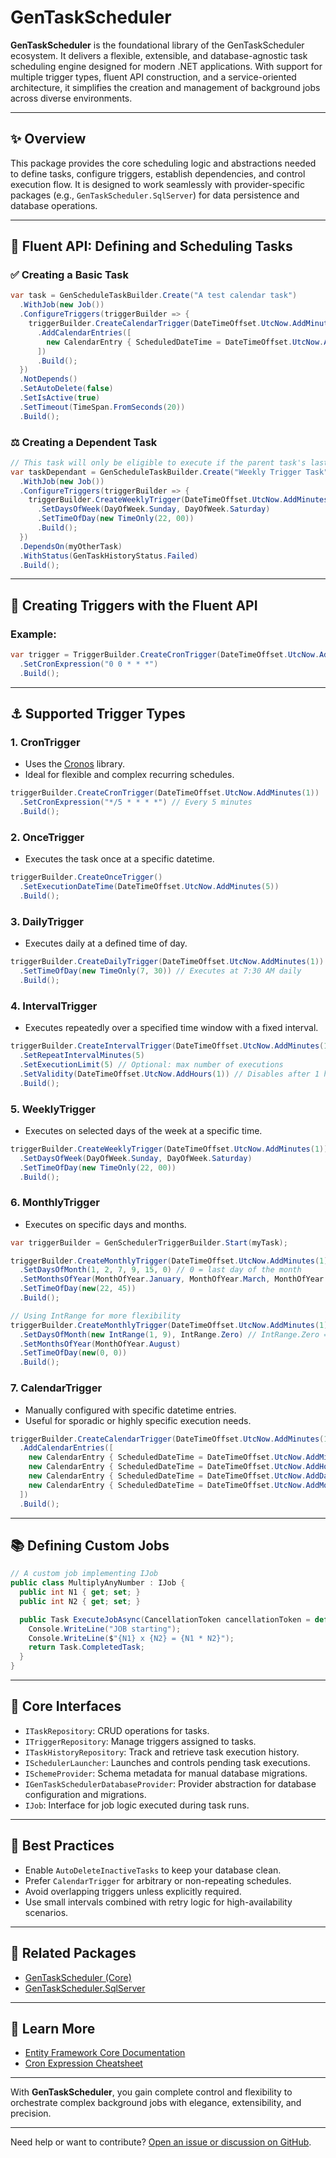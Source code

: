 # GenTaskScheduler

**GenTaskScheduler** is the foundational library of the GenTaskScheduler ecosystem. It delivers a flexible, extensible, and database-agnostic task scheduling engine designed for modern .NET applications. With support for multiple trigger types, fluent API construction, and a service-oriented architecture, it simplifies the creation and management of background jobs across diverse environments.

---

## ✨ Overview

This package provides the core scheduling logic and abstractions needed to define tasks, configure triggers, establish dependencies, and control execution flow. It is designed to work seamlessly with provider-specific packages (e.g., `GenTaskScheduler.SqlServer`) for data persistence and database operations.

---

## 🔧 Fluent API: Defining and Scheduling Tasks

### ✅ Creating a Basic Task

```csharp
var task = GenScheduleTaskBuilder.Create("A test calendar task")
  .WithJob(new Job())
  .ConfigureTriggers(triggerBuilder => {
    triggerBuilder.CreateCalendarTrigger(DateTimeOffset.UtcNow.AddMinutes(1))
      .AddCalendarEntries([
        new CalendarEntry { ScheduledDateTime = DateTimeOffset.UtcNow.AddMinutes(2) }
      ])
      .Build();
  })
  .NotDepends()
  .SetAutoDelete(false)
  .SetIsActive(true)
  .SetTimeout(TimeSpan.FromSeconds(20))
  .Build();
```

### ⚖️ Creating a Dependent Task

```csharp
// This task will only be eligible to execute if the parent task's last execution failed.
var taskDependant = GenScheduleTaskBuilder.Create("Weekly Trigger Task")
  .WithJob(new Job())
  .ConfigureTriggers(triggerBuilder => {
    triggerBuilder.CreateWeeklyTrigger(DateTimeOffset.UtcNow.AddMinutes(1))
      .SetDaysOfWeek(DayOfWeek.Sunday, DayOfWeek.Saturday)
      .SetTimeOfDay(new TimeOnly(22, 00))
      .Build();
  })
  .DependsOn(myOtherTask)
  .WithStatus(GenTaskHistoryStatus.Failed)
  .Build();
```

---

## 🔁 Creating Triggers with the Fluent API

### Example:

```csharp
var trigger = TriggerBuilder.CreateCronTrigger(DateTimeOffset.UtcNow.AddMinutes(1))
  .SetCronExpression("0 0 * * *")
  .Build();
```

---

## ⚓ Supported Trigger Types

### 1. **CronTrigger**

* Uses the [Cronos](https://github.com/HangfireIO/Cronos) library.
* Ideal for flexible and complex recurring schedules.

```csharp
triggerBuilder.CreateCronTrigger(DateTimeOffset.UtcNow.AddMinutes(1))
  .SetCronExpression("*/5 * * * *") // Every 5 minutes
  .Build();
```

### 2. **OnceTrigger**

* Executes the task once at a specific datetime.

```csharp
triggerBuilder.CreateOnceTrigger()
  .SetExecutionDateTime(DateTimeOffset.UtcNow.AddMinutes(5))
  .Build();
```

### 3. **DailyTrigger**

* Executes daily at a defined time of day.

```csharp
triggerBuilder.CreateDailyTrigger(DateTimeOffset.UtcNow.AddMinutes(1))
  .SetTimeOfDay(new TimeOnly(7, 30)) // Executes at 7:30 AM daily
  .Build();
```

### 4. **IntervalTrigger**

* Executes repeatedly over a specified time window with a fixed interval.

```csharp
triggerBuilder.CreateIntervalTrigger(DateTimeOffset.UtcNow.AddMinutes(1))
  .SetRepeatIntervalMinutes(5)
  .SetExecutionLimit(5) // Optional: max number of executions
  .SetValidity(DateTimeOffset.UtcNow.AddHours(1)) // Disables after 1 hour
  .Build();
```

### 5. **WeeklyTrigger**

* Executes on selected days of the week at a specific time.

```csharp
triggerBuilder.CreateWeeklyTrigger(DateTimeOffset.UtcNow.AddMinutes(1))
  .SetDaysOfWeek(DayOfWeek.Sunday, DayOfWeek.Saturday)
  .SetTimeOfDay(new TimeOnly(22, 00))
  .Build();
```

### 6. **MonthlyTrigger**

* Executes on specific days and months.

```csharp
var triggerBuilder = GenSchedulerTriggerBuilder.Start(myTask);

triggerBuilder.CreateMonthlyTrigger(DateTimeOffset.UtcNow.AddMinutes(1))
  .SetDaysOfMonth(1, 2, 7, 9, 15, 0) // 0 = last day of the month
  .SetMonthsOfYear(MonthOfYear.January, MonthOfYear.March, MonthOfYear.April)
  .SetTimeOfDay(new(22, 45))
  .Build();

// Using IntRange for more flexibility
triggerBuilder.CreateMonthlyTrigger(DateTimeOffset.UtcNow.AddMinutes(1))
  .SetDaysOfMonth(new IntRange(1, 9), IntRange.Zero) // IntRange.Zero = last day of the month. IntRange(1, 9) = [1,2,3,4,5,6,7,8,9]
  .SetMonthsOfYear(MonthOfYear.August)
  .SetTimeOfDay(new(0, 0))
  .Build();
```

### 7. **CalendarTrigger**

* Manually configured with specific datetime entries.
* Useful for sporadic or highly specific execution needs.

```csharp
triggerBuilder.CreateCalendarTrigger(DateTimeOffset.UtcNow.AddMinutes(1))
  .AddCalendarEntries([
    new CalendarEntry { ScheduledDateTime = DateTimeOffset.UtcNow.AddMinutes(2) },
    new CalendarEntry { ScheduledDateTime = DateTimeOffset.UtcNow.AddHours(1) },
    new CalendarEntry { ScheduledDateTime = DateTimeOffset.UtcNow.AddDays(15) },
    new CalendarEntry { ScheduledDateTime = DateTimeOffset.UtcNow.AddMonths(2) }
  ])
  .Build();
```

---

## 📚 Defining Custom Jobs

```csharp
// A custom job implementing IJob
public class MultiplyAnyNumber : IJob {
  public int N1 { get; set; }
  public int N2 { get; set; }

  public Task ExecuteJobAsync(CancellationToken cancellationToken = default) {
    Console.WriteLine("JOB starting");
    Console.WriteLine($"{N1} x {N2} = {N1 * N2}");
    return Task.CompletedTask;
  }
}
```

---

## 🔎 Core Interfaces

* `ITaskRepository`: CRUD operations for tasks.
* `ITriggerRepository`: Manage triggers assigned to tasks.
* `ITaskHistoryRepository`: Track and retrieve task execution history.
* `ISchedulerLauncher`: Launches and controls pending task executions.
* `ISchemeProvider`: Schema metadata for manual database migrations.
* `IGenTaskSchedulerDatabaseProvider`: Provider abstraction for database configuration and migrations.
* `IJob`: Interface for job logic executed during task runs.

---

## 🧠 Best Practices

* Enable `AutoDeleteInactiveTasks` to keep your database clean.
* Prefer `CalendarTrigger` for arbitrary or non-repeating schedules.
* Avoid overlapping triggers unless explicitly required.
* Use small intervals combined with retry logic for high-availability scenarios.

---

## 🔗 Related Packages

* [GenTaskScheduler (Core)](https://github.com/lucas-fsousa/GenTaskScheduler)
* [GenTaskScheduler.SqlServer](https://github.com/lucas-fsousa/GenTaskScheduler.SqlServer)

---

## 📖 Learn More

* [Entity Framework Core Documentation](https://learn.microsoft.com/en-us/ef/core/)
* [Cron Expression Cheatsheet](https://crontab.guru/)

---

With **GenTaskScheduler**, you gain complete control and flexibility to orchestrate complex background jobs with elegance, extensibility, and precision.

---

Need help or want to contribute? [Open an issue or discussion on GitHub](https://github.com/lucas-fsousa/GenTaskScheduler).
